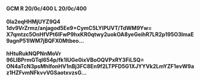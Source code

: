 #### GCM R 20/0c/400 L 20/0c/400
**0la2eqHHMjUYZ9Q4**<br/>**1dv9VrZrmz/anjagod5Ee9+CymC5LYlPUVT/TdWM9Yw=**<br/>**X7qmtzc5OnHfVPt6lFwP9hxKR0qtwy2uokOA8yeGeihR7LR2p195O3lmaE9agnP51lWM7jBQFX0Mtbeo...**<br/><br/>
**hHtuRukNQPNnMoVr**<br/>**96LIBPrmGTql654p/fk1IUGe0ixVBoOQVPxRY3FiLSQ=**<br/>**ON4aTcN3psMhlfonHV1nBj3FC8En9f2LTPFD5G1XJYYVk2LmYZF1evW9az1HZFvmNFkvvVGSaotxvzsG...**